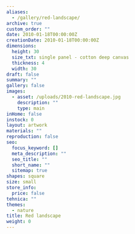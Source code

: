 ```yaml
---
aliases:
  - /gallery/red-landscape/
archive: true
custom_order: ""
date: 2010-01-18T00:00:00Z
creationDate: 2010-01-18T00:00:00Z
dimensions:
  height: 30
  size_txt: single panel - cotton deep canvas
  thickness: 4
  width: 30
draft: false
summary: ""
gallery: false
images:
  - asset: /uploads/2010-red-landscape.jpg
    description: ""
    type: main
inHome: false
instock: 0
layout: artwork
materials: ""
reproduction: false
seo:
  focus_keyword: []
  meta_description: ""
  seo_title: ""
  short_name: ""
  sitemap: true
shapes: square
size: small
store_info:
  price: false
tehnica: ""
themes:
  - nature
title: Red landscape
weight: 0
---
```

